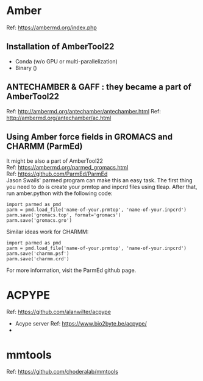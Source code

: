 # Amber
Ref: https://ambermd.org/index.php
## Installation of AmberTool22 
- Conda (w/o GPU or multi-parallelization)
- Binary ()
## ANTECHAMBER & GAFF : they became a part of AmberTool22
Ref: http://ambermd.org/antechamber/antechamber.html
Ref: http://ambermd.org/antechamber/ac.html
## Using Amber force fields in GROMACS and CHARMM (ParmEd)
It might be also a part of AmberTool22  
Ref: https://ambermd.org/parmed_gromacs.html   
Ref: https://github.com/ParmEd/ParmEd  
Jason Swails' parmed program can make this an easy task. The first thing you need to do is create your prmtop and inpcrd files using tleap. After that, run amber.python with the following code:
```
import parmed as pmd
parm = pmd.load_file('name-of-your.prmtop', 'name-of-your.inpcrd')
parm.save('gromacs.top', format='gromacs')
parm.save('gromacs.gro')
```
Similar ideas work for CHARMM:
```
import parmed as pmd
parm = pmd.load_file('name-of-your.prmtop', 'name-of-your.inpcrd')
parm.save('charmm.psf')
parm.save('charmm.crd')
```
For more information, visit the ParmEd github page.

# ACPYPE
Ref: https://github.com/alanwilter/acpype
- Acype server
  Ref: https://www.bio2byte.be/acpype/
- 

# mmtools
Ref: https://github.com/choderalab/mmtools

